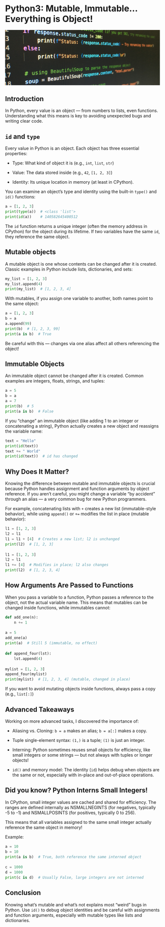 # Python3: Mutable, Immutable… Everything is Object!

![Python image](https://raw.githubusercontent.com/Genia888/holbertonschool-higher_level_programming/main/python-everything_is_object/python.jpg)

## Introduction
In Python, every value is an object — from numbers to lists, even functions. Understanding what this means is key to avoiding unexpected bugs and writing clear code.

## ````id```` and ````type````
Every value in Python is an object. Each object has three essential properties:

- Type: What kind of object it is (e.g., ````int````, ````list````, ````str````)

- Value: The data stored inside (e.g., ````42````, ````[1, 2, 3]````)

- Identity: Its unique location in memory (at least in CPython).

You can examine an object’s type and identity using the built-in ````type()```` and ````id()```` functions:
````python
a = [1, 2, 3]
print(type(a))  # <class 'list'>
print(id(a))    # 140582645400512
````
The ````id```` function returns a unique integer (often the memory address in CPython) for the object during its lifetime. If two variables have the same ````id````, they reference the same object.

## Mutable objects
A mutable object is one whose contents can be changed after it is created. Classic examples in Python include lists, dictionaries, and sets:
````python
my_list = [1, 2, 3]
my_list.append(4)
print(my_list)  # [1, 2, 3, 4]
````
With mutables, if you assign one variable to another, both names point to the same object:
````python
a = [1, 2, 3]
b = a
a.append(99)
print(b)  # [1, 2, 3, 99]
print(a is b)  # True
````
Be careful with this — changes via one alias affect all others referencing the object!

## Immutable Objects
An immutable object cannot be changed after it is created. Common examples are integers, floats, strings, and tuples:
````python
a = 5
b = a
a = 7
print(b)  # 5
print(a is b)  # False
````
If you “change” an immutable object (like adding 1 to an integer or concatenating a string), Python actually creates a new object and reassigns the variable name:
````python
text = "Hello"
print(id(text))
text += " World"
print(id(text))  # id has changed
`````

## Why Does It Matter?
Knowing the difference between mutable and immutable objects is crucial because Python handles assignment and function arguments by object reference. If you aren’t careful, you might change a variable “by accident” through an alias — a very common bug for new Python programmers.

For example, concatenating lists with ````+```` creates a new list (immutable-style behavior), while using ````append()```` or ````+=```` modifies the list in place (mutable behavior):
````python
l1 = [1, 2, 3]
l2 = l1
l1 = l1 + [4]  # Creates a new list; l2 is unchanged
print(l2)  # [1, 2, 3]

l1 = [1, 2, 3]
l2 = l1
l1 += [4]  # Modifies in place; l2 also changes
print(l2)  # [1, 2, 3, 4]
````
## How Arguments Are Passed to Functions
When you pass a variable to a function, Python passes a reference to the object, not the actual variable name. This means that mutables can be changed inside functions, while immutables cannot:
````python
def add_one(n):
    n += 1

a = 5
add_one(a)
print(a)  # Still 5 (immutable, no effect)

def append_four(lst):
    lst.append(4)

mylist = [1, 2, 3]
append_four(mylist)
print(mylist)  # [1, 2, 3, 4] (mutable, changed in place)
````
If you want to avoid mutating objects inside functions, always pass a copy (e.g., ````list[:]````)

## Advanced Takeaways
Working on more advanced tasks, I discovered the importance of:

- Aliasing vs. Cloning: ````b = a```` makes an alias; ````b = a[:]```` makes a copy.

- Tuple single-element syntax: ````(1,)```` is a tuple; ````(1)```` is just an integer.

- Interning: Python sometimes reuses small objects for efficiency, like small integers or some strings — but not always with tuples or longer objects!

- ````id()```` and memory model: The identity (````id````) helps debug when objects are the same or not, especially with in-place and out-of-place operations.

## Did you know? Python Interns Small Integers!
In CPython, small integer values are cached and shared for efficiency. The ranges are defined internally as NSMALLNEGINTS (for negatives, typically -5 to -1) and NSMALLPOSINTS (for positives, typically 0 to 256).

This means that all variables assigned to the same small integer actually reference the same object in memory!

Example:
````python
a = 10
b = 10
print(a is b)  # True, both reference the same interned object

c = 1000
d = 1000
print(c is d)  # Usually False, large integers are not interned
````
## Conclusion
Knowing what’s mutable and what’s not explains most “weird” bugs in Python. Use ````id()```` to debug object identities and be careful with assignments and function arguments, especially with mutable types like lists and dictionaries.